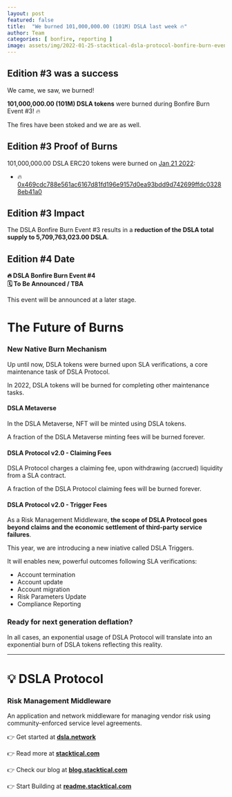 ```yaml
---
layout: post
featured: false
title:  "We burned 101,000,000.00 (101M) DSLA last week 🔥"
author: Team
categories: [ bonfire, reporting ]
image: assets/img/2022-01-25-stacktical-dsla-protocol-bonfire-burn-event-3-blockchain-cryptocurrency-fintech-legaltech-insurtech-itsm-slm-sla-defi-nft.jpg
---
```


## Edition #3 was a success

We came, we saw, we burned! 

**101,000,000.00 (101M) DSLA tokens** were burned during Bonfire Burn Event #3! 🔥

The fires have been stoked and we are as well.

## Edition #3 Proof of Burns

101,000,000.00 DSLA ERC20 tokens were burned on [Jan 21 2022](https://coinmarketcal.com/en/coin/dsla-protocol):

* 🔥 [0x469cdc788e561ac6167d81fd196e9157d0ea93bdd9d742699ffdc03288eb41a0](https://etherscan.io/tx/0x469cdc788e561ac6167d81fd196e9157d0ea93bdd9d742699ffdc03288eb41a0)

## Edition #3 Impact

The DSLA Bonfire Burn Event #3 results in a **reduction of the DSLA total supply to 5,709,763,023.00 DSLA**.

## Edition #4 Date

**🔥 DSLA Bonfire Burn Event #4**  
**🗓 To Be Announced / TBA**

This event will be announced at a later stage.

# The Future of Burns

### New Native Burn Mechanism 

Up until now, DSLA tokens were burned upon SLA verifications, a core maintenance task of DSLA Protocol.

In 2022, DSLA tokens will be burned for completing other maintenance tasks.

#### DSLA Metaverse

In the DSLA Metaverse, NFT will be minted using DSLA tokens.

A fraction of the DSLA Metaverse minting fees will be burned forever.

#### DSLA Protocol v2.0 - Claiming Fees

DSLA Protocol charges a claiming fee, upon withdrawing (accrued) liquidity from a SLA contract. 

A fraction of the DSLA Protocol claiming fees will be burned forever.

#### DSLA Protocol v2.0 - Trigger Fees

As a Risk Management Middleware, **the scope of DSLA Protocol goes beyond claims and the economic settlement of third-party service failures**. 

This year, we are introducing a new iniative called DSLA Triggers. 

It will enables new, powerful outcomes following SLA verifications:

* Account termination
* Account update
* Account migration
* Risk Parameters Update
* Compliance Reporting

### Ready for next generation deflation?

In all cases, an exponential usage of DSLA Protocol will translate into an exponential burn of DSLA tokens reflecting this reality.

---

# 💡 DSLA Protocol

### Risk Management Middleware

An application and network middleware for managing vendor risk using community-enforced service level agreements.

👉 Get started at **[dsla.network](https://dsla.network)** 

👉 Read more at [**stacktical.com**](https://stacktical.com)

👉 Check our blog at [**blog.stacktical.com**](https://blog.stacktical.com)

👉 Start Building at [**readme.stacktical.com**](https://readme.stacktical.com/developer-guide/)
